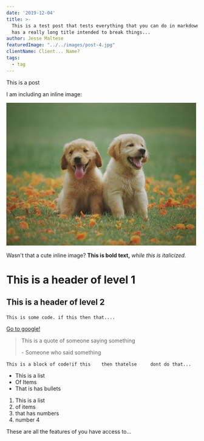 ```yaml
---
date: '2019-12-04'
title: >-
  This is a test post that tests everything that you can do in markdown, also it
  has a really long title intended to break things...
author: Jesse Maltese
featuredImage: "../../images/post-4.jpg"
clientName: Client... Name?
tags:
  - tag
---
```

This is a post

I am including an inline image:

![this is the text that appears when you hover on the image.](/PEAR/static/images/imageofcutedog.jpeg "This is the title of the image")

Wasn't that a cute inline image? **This is bold text,** _while this is italicized._ 

# This is a header of level 1

## This is a header of level 2

`This is some code. if this then that....`

[Go to google!](google.ca)

> This is a quote of someone saying something
>
> \- Someone who said something

```
This is a block of code!if this    then thatelse     dont do that...
```

* This is a list
* Of Items
* That is has bullets

1. This is a list
2. of items
3. that has numbers
4. number 4

These are all the features of you have access to...
